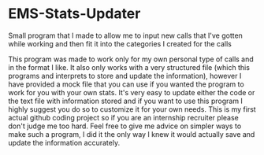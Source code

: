 # EMS-Stats-Updater
Small program that I made to allow me to input new calls that I've gotten while working and then fit it into the categories I created for the calls

This program was made to work only for my own personal type of calls and in the format I like. It also only works with a very structured file (which this programs and interprets to store and update the information), however I have provided a mock file that you can use if you wanted the program to work for you with your own stats. It's very easy to update either the code or the text file with information stored and if you want to use this program I highly suggest you do so to customize it for your own needs. This is my first actual github coding project so if you are an internship recruiter please don't judge me too hard. Feel free to give me advice on simpler ways to make such a program, I did it the only way I knew it would actually save and update the information accurately. 
